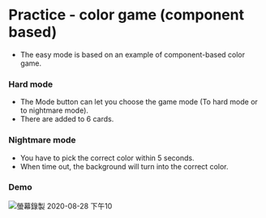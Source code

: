 # Practice - color game (component based)

- The easy mode is based on an example of component-based color game.

### Hard mode

- The Mode button can let you choose the game mode (To hard mode or to nightmare mode).
- There are added to 6 cards.

### Nightmare mode

- You have to pick the correct color within 5 seconds.
- When time out, the background will turn into the correct color.

### Demo

![螢幕錄製 2020-08-28 下午10](images/demo.gif)